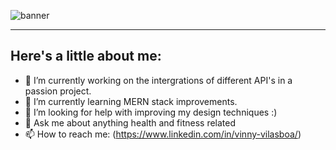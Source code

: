 ![banner](https://i.ibb.co/9ZCtXC8/IMG-6376.jpg)

---
## Here's a little about me:

- 🔭 I’m currently working on the intergrations of different API's in a passion project.
- 🌱 I’m currently learning MERN stack improvements.
- 🤔 I’m looking for help with improving my design techniques :) 
- 💬 Ask me about anything health and fitness related
- 📫 How to reach me: (https://www.linkedin.com/in/vinny-vilasboa/)

